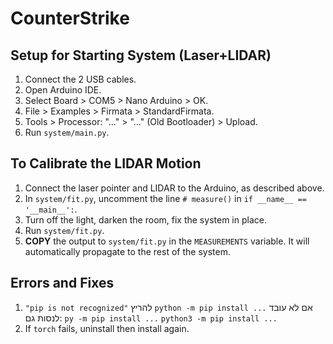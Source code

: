 # CounterStrike
## Setup for Starting System (Laser+LIDAR)
1. Connect the 2 USB cables.
2. Open Arduino IDE.
3. Select Board > COM5 > Nano Arduino > OK.
4. File > Examples > Firmata > StandardFirmata.
5. Tools > Processor: "..." > "..." (Old Bootloader) > Upload.
6. Run `system/main.py`.

## To Calibrate the LIDAR Motion
1. Connect the laser pointer and LIDAR to the Arduino, as described above.
2. In `system/fit.py`, uncomment the line `# measure()` in `if __name__ == '__main__':`.
3. Turn off the light, darken the room, fix the system in place.
4. Run `system/fit.py`.
5. **COPY** the output to `system/fit.py` in the `MEASUREMENTS` variable. It will automatically propagate to the rest of the system.

## Errors and Fixes
1. `"pip is not recognized"`
להריץ
`python -m pip install ...`
אם לא עובד לנסות גם:
`py -m pip install ...`
`python3 -m pip install ...`
2. If `torch` fails, uninstall then install again.